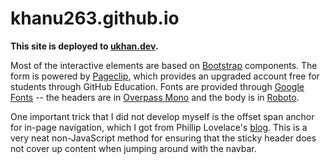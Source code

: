# k<span>hanu263.github.io</span>

**This site is deployed to [ukhan.dev](ukhan.dev).**

Most of the interactive elements are based on [Bootstrap](getbootstrap.com) components. The form is powered by [Pageclip](pageclip.co), which provides an upgraded account free for students through GitHub Education. Fonts are provided through [Google Fonts](https://developers.google.com/fonts) -- the headers are in [Overpass Mono](https://fonts.google.com/specimen/Overpass+Mono) and the body is in [Roboto](https://fonts.google.com/specimen/Roboto).

One important trick that I did not develop myself is the offset span anchor for in-page navigation, which I got from Phillip Lovelace's [blog](https://pixelflips.com/blog/anchor-links-with-a-fixed-header). This is a very neat non-JavaScript method for ensuring that the sticky header does not cover up content when jumping around with the navbar.
